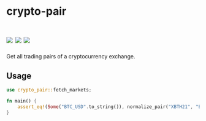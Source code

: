 # crypto-pair

[![](https://img.shields.io/github/workflow/status/soulmachine/crypto-crawler-rs/CI/master)](https://github.com/soulmachine/crypto-crawler-rs/actions?query=branch%3Amaster)
[![](https://img.shields.io/crates/v/crypto-pair.svg)](https://crates.io/crates/crypto-pair)
[![](https://docs.rs/crypto-pair/badge.svg)](https://docs.rs/crypto-pair)
==========

Get all trading pairs of a cryptocurrency exchange.

## Usage

```rust
use crypto_pair::fetch_markets;

fn main() {
    assert_eq!(Some("BTC_USD".to_string()), normalize_pair("XBTH21", "BitMEX"));
}
```
